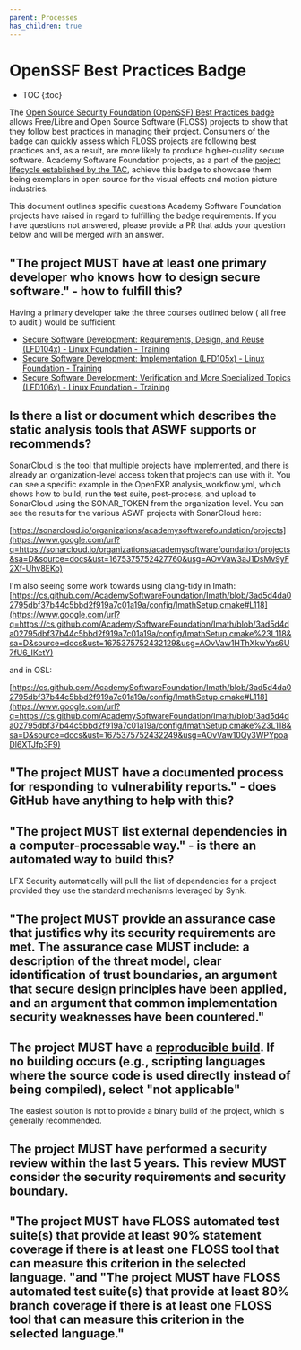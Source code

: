 ```yaml
---
parent: Processes
has_children: true
---
```


# OpenSSF Best Practices Badge

* TOC
{:toc}


The [Open Source Security Foundation (OpenSSF) Best Practices badge](https://bestpractices.coreinfrastructure.org/en) allows Free/Libre and Open Source Software (FLOSS) projects to show that they follow best practices in managing their project. Consumers of the badge can quickly assess which FLOSS projects are following best practices and, as a result, are more likely to produce higher-quality secure software. Academy Software Foundation projects, as a part of the [project lifecycle established by the TAC](lifecycle), achieve this badge to showcase them being exemplars in open source for the visual effects and motion picture industries. 

This document outlines specific questions Academy Software Foundation projects have raised in regard to fulfilling the badge requirements. If you have questions not answered, please provide a PR that adds your question below and will be merged with an answer.

## "The project MUST have at least one primary developer who knows how to design secure software." - how to fulfill this?

Having a primary developer take the three courses outlined below ( all free to audit ) would be sufficient:

- [Secure Software Development: Requirements, Design, and Reuse (LFD104x) - Linux Foundation - Training](https://training.linuxfoundation.org/training/secure-software-development-requirements-design-and-reuse-lfd104/) 
- [Secure Software Development: Implementation (LFD105x) - Linux Foundation - Training](https://training.linuxfoundation.org/training/secure-software-development-implementation-lfd105/) 
- [Secure Software Development: Verification and More Specialized Topics (LFD106x) - Linux Foundation - Training](https://training.linuxfoundation.org/training/secure-software-development-verification-and-more-specialized-topics-lfd106/) 

## Is there a list or document which describes the static analysis tools that ASWF supports or recommends?

SonarCloud is the tool that multiple projects have implemented, and there is already an organization-level access token that projects can use with it. You can see a specific example in the OpenEXR analysis_workflow.yml, which shows how to build, run the test suite, post-process, and upload to SonarCloud using the SONAR_TOKEN from the organization level. You can see the results for the various ASWF projects with SonarCloud here:

[https://sonarcloud.io/organizations/academysoftwarefoundation/projects](https://www.google.com/url?q=https://sonarcloud.io/organizations/academysoftwarefoundation/projects&sa=D&source=docs&ust=1675375752427760&usg=AOvVaw3aJ1DsMv9yF2Xf-Uhv8EKo)

I'm also seeing some work towards using clang-tidy in Imath: [https://cs.github.com/AcademySoftwareFoundation/Imath/blob/3ad5d4da02795dbf37b44c5bbd2f919a7c01a19a/config/ImathSetup.cmake#L118](https://www.google.com/url?q=https://cs.github.com/AcademySoftwareFoundation/Imath/blob/3ad5d4da02795dbf37b44c5bbd2f919a7c01a19a/config/ImathSetup.cmake%23L118&sa=D&source=docs&ust=1675375752432129&usg=AOvVaw1HThXkwYas6U7fU6_IKetY)

and in OSL:

[https://cs.github.com/AcademySoftwareFoundation/Imath/blob/3ad5d4da02795dbf37b44c5bbd2f919a7c01a19a/config/ImathSetup.cmake#L118](https://www.google.com/url?q=https://cs.github.com/AcademySoftwareFoundation/Imath/blob/3ad5d4da02795dbf37b44c5bbd2f919a7c01a19a/config/ImathSetup.cmake%23L118&sa=D&source=docs&ust=1675375752432249&usg=AOvVaw10Qy3WPYpoaDl6XTJfp3F9)

## "The project MUST have a documented process for responding to vulnerability reports." - does GitHub have anything to help with this?



## "The project MUST list external dependencies in a computer-processable way." - is there an automated way to build this?

LFX Security automatically will pull the list of dependencies for a project provided they use the standard mechanisms leveraged by Synk.

## "The project MUST provide an assurance case that justifies why its security requirements are met. The assurance case MUST include: a description of the threat model, clear identification of trust boundaries, an argument that secure design principles have been applied, and an argument that common implementation security weaknesses have been countered."



## The project MUST have a [reproducible build](https://reproducible-builds.org/). If no building occurs (e.g., scripting languages where the source code is used directly instead of being compiled), select "not applicable"

The easiest solution is not to provide a binary build of the project, which is generally recommended. 

## The project MUST have performed a security review within the last 5 years. This review MUST consider the security requirements and security boundary. 



## "The project MUST have FLOSS automated test suite(s) that provide at least 90% statement coverage if there is at least one FLOSS tool that can measure this criterion in the selected language. "and "The project MUST have FLOSS automated test suite(s) that provide at least 80% branch coverage if there is at least one FLOSS tool that can measure this criterion in the selected language."


